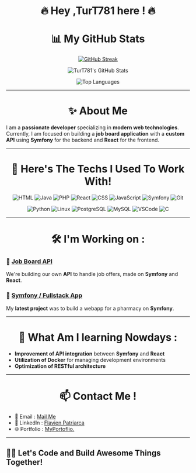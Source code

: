 <div align="center">
  
<h1> 🔥 Hey ,TurT781 here ! 🔥
  
</div>

<div align="center">
  
<h1> 📊 My GitHub Stats </h1>

</div>

<div align="center">
  
[![GitHub Streak](https://streak-stats.demolab.com?user=TurT781&theme=radical&exclude_days=Sun%2CSat)](https://git.io/streak-stats) 

</div>
<div align="center">
  
![TurT781's GitHub Stats](https://github-readme-stats.vercel.app/api?username=TurT781&show_icons=true&theme=radical)

</div>
<div align="center">

![Top Languages](https://github-readme-stats.vercel.app/api/top-langs/?username=TurT781&layout=compact&theme=radical)

</div>




---
<div align="center">
<h1> ✨ About Me </h1>
</div>

I am a **passionate developer** specializing in **modern web technologies**. Currently, I am focused on building a **job board application** with a **custom API** using **Symfony** for the backend and **React** for the frontend.

---
<div align="center">
  
<h1>🚀 Here's The Techs I Used To Work With!</h1>

</div>

<div align="center">
  
![HTML](https://img.shields.io/badge/HTML-E34F26?style=for-the-badge&logo=html5&logoColor=white)
![Java](https://img.shields.io/badge/Java-007396?style=for-the-badge&logo=java&logoColor=white)
![PHP](https://img.shields.io/badge/PHP-777BB4?style=for-the-badge&logo=php&logoColor=white)
![React](https://img.shields.io/badge/React-61DAFB?style=for-the-badge&logo=react&logoColor=white)
![CSS](https://img.shields.io/badge/CSS-1572B6?style=for-the-badge&logo=css3&logoColor=white)
![JavaScript](https://img.shields.io/badge/JavaScript-F7DF1E?style=for-the-badge&logo=javascript&logoColor=black)
![Symfony](https://img.shields.io/badge/Symfony-000000?style=for-the-badge&logo=symfony&logoColor=white)
![Git](https://img.shields.io/badge/Git-F05032?style=for-the-badge&logo=git&logoColor=white)

</div>
<div align="center">
  
![Python](https://img.shields.io/badge/Python-3776AB?style=for-the-badge&logo=python&logoColor=white)
![Linux](https://img.shields.io/badge/Linux-FCC624?style=for-the-badge&logo=linux&logoColor=black)
![PostgreSQL](https://img.shields.io/badge/PostgreSQL-4169E1?style=for-the-badge&logo=postgresql&logoColor=white)
![MySQL](https://img.shields.io/badge/MySQL-4479A1?style=for-the-badge&logo=mysql&logoColor=white)
![VSCode](https://img.shields.io/badge/Visual%20Studio%20Code-007ACC?style=for-the-badge&logo=visualstudiocode&logoColor=white)
![C](https://img.shields.io/badge/C-A8B400?style=for-the-badge&logo=c&logoColor=white)

</div>

---

<div align="center">
  
<h1>🛠 I'm Working on : </h1>

</div>



### 📌 [Job Board API](#)
We're building our own **API** to handle job offers, made on **Symfony** and **React**.

### 📌 [Symfony / Fullstack App](#)

My **latest project** was to build a webapp for a pharmacy on **Symfony**.


---

<div align="center">
<h1> 🌱 What Am I learning Nowdays : </h1>
</div>

- **Improvement of API integration** between **Symfony** and **React**
- **Utilization of Docker** for managing development environments
- **Optimization of RESTful architecture**

---

<div align="center">
<h1>📫 Contact Me !</h1>
</div>

- 📧 Email : [Mail Me](mailto:flavien.patriarca@epitech.eu)
- 💼 LinkedIn : [Flavien Patriarca](https://www.linkedin.com/in/flavien-patriarca-633010255/)
- 🌐 Portfolio : [MyPortoflio.](https://turt781.github.io/MyPortfolio/index.html)

---

## 👨‍💻 **Let's Code and Build Awesome Things Together!**
